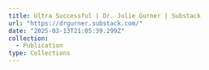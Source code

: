 ```yaml
---
title: Ultra Successful | Dr. Julie Gurner | Substack
url: "https://drgurner.substack.com/"
date: "2025-03-13T21:05:39.299Z"
collection:
  - Publication
type: Collections
---
```

